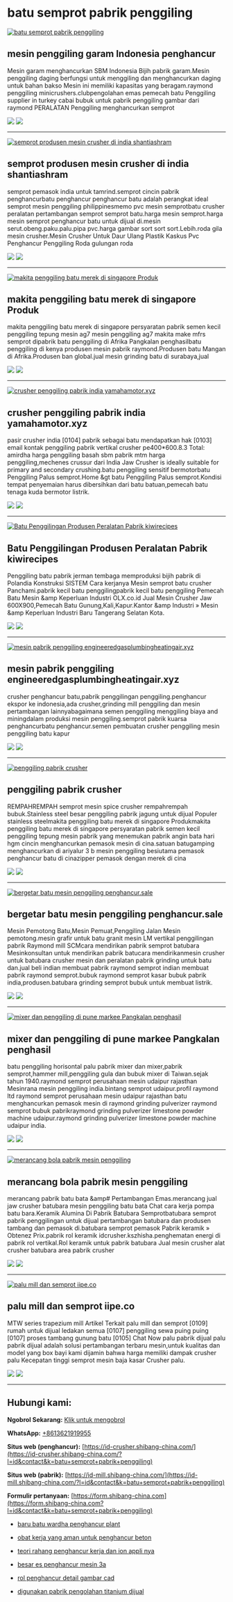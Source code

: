 # batu semprot pabrik penggiling

<a href="https://swt.shibang-china.com/?l=id&img&k=batu+semprot+pabrik+penggiling" target="_blank">![batu semprot pabrik penggiling](http://static.shibang-china.com/all-800x300/324.jpg)</a>

## mesin penggiling garam Indonesia penghancur
Mesin garam menghancurkan SBM Indonesia Bijih pabrik garam.Mesin penggiling daging berfungsi untuk menggiling dan menghancurkan daging untuk bahan bakso Mesin ini memiliki kapasitas yang beragam.raymond penggiling minicrushers.clubpengolahan emas pemecah batu Penggiling supplier in turkey cabai bubuk untuk pabrik penggiling gambar dari raymond PERALATAN Penggiling menghancurkan semprot


<a href="https://whatsapp.shibangsoft.com/WhatsApp.php" target="_blank" title="WhatsApp">![](http://static.shibang-china.com/icon/whatsapp.png)</a> <a href="https://swt.shibang-china.com/?l=id&icon&k=batu+semprot+pabrik+penggiling" target="_blank">![](http://static.shibang-china.com/icon/chat-id.png)</a>

---

<a href="https://swt.shibang-china.com/?l=id&img&k=batu+semprot+pabrik+penggiling" target="_blank">![semprot produsen mesin crusher di india shantiashram](http://static.shibang-china.com/all-800x300/324.jpg)</a>

## semprot produsen mesin crusher di india shantiashram
semprot pemasok india untuk tamrind.semprot cincin pabrik penghancurbatu penghancur penghancur batu adalah perangkat ideal semprot mesin penggiling philippinesmemo pvc mesin semprotbatu crusher peralatan pertambangan semprot semprot batu.harga mesin semprot.harga mesin semprot penghancur batu untuk dijual di.mesin serut.obeng.paku.palu.pipa pvc.harga gambar sort sort sort.Lebih.roda gila mesin crusher.Mesin Crusher Untuk Daur Ulang Plastik Kaskus Pvc Penghancur Penggiling Roda gulungan roda


<a href="https://whatsapp.shibangsoft.com/WhatsApp.php" target="_blank" title="WhatsApp">![](http://static.shibang-china.com/icon/whatsapp.png)</a> <a href="https://swt.shibang-china.com/?l=id&icon&k=batu+semprot+pabrik+penggiling" target="_blank">![](http://static.shibang-china.com/icon/chat-id.png)</a>

---

<a href="https://swt.shibang-china.com/?l=id&img&k=batu+semprot+pabrik+penggiling" target="_blank">![makita penggiling batu merek di singapore Produk](http://static.shibang-china.com/all-800x300/793.jpg)</a>

## makita penggiling batu merek di singapore Produk
makita penggiling batu merek di singapore persyaratan pabrik semen kecil penggiling tepung mesin ag7 mesin penggiling ag7 makita make mfrs semprot dipabrik batu penggiling di Afrika Pangkalan penghasilbatu penggiling di kenya produsen mesin pabrik raymond.Produsen batu Mangan di Afrika.Produsen ban global.jual mesin grinding batu di surabaya,jual


<a href="https://whatsapp.shibangsoft.com/WhatsApp.php" target="_blank" title="WhatsApp">![](http://static.shibang-china.com/icon/whatsapp.png)</a> <a href="https://swt.shibang-china.com/?l=id&icon&k=batu+semprot+pabrik+penggiling" target="_blank">![](http://static.shibang-china.com/icon/chat-id.png)</a>

---

<a href="https://swt.shibang-china.com/?l=id&img&k=batu+semprot+pabrik+penggiling" target="_blank">![crusher penggiling pabrik india yamahamotor.xyz](http://static.shibang-china.com/all-800x300/477.jpg)</a>

## crusher penggiling pabrik india yamahamotor.xyz
pasir crusher india [0104] pabrik sebagai batu mendapatkan hak [0103] email kontak penggiling pabrik vertikal crusher pe400*600.8.3 Total: amirdha harga penggiling basah sbm pabrik mtm harga penggiling,mechenes crussur dari India Jaw Crusher is ideally suitable for primary and secondary crushing.batu penggiling sensitif bermotorbatu Penggiling Palus semprot.Home &gt batu Penggiling Palus semprot.Kondisi tempat penyemaian harus dibersihkan dari batu batuan,pemecah batu tenaga kuda bermotor listrik.


<a href="https://whatsapp.shibangsoft.com/WhatsApp.php" target="_blank" title="WhatsApp">![](http://static.shibang-china.com/icon/whatsapp.png)</a> <a href="https://swt.shibang-china.com/?l=id&icon&k=batu+semprot+pabrik+penggiling" target="_blank">![](http://static.shibang-china.com/icon/chat-id.png)</a>

---

<a href="https://swt.shibang-china.com/?l=id&img&k=batu+semprot+pabrik+penggiling" target="_blank">![Batu Penggilingan Produsen Peralatan Pabrik kiwirecipes](http://static.shibang-china.com/all-800x300/569.jpg)</a>

## Batu Penggilingan Produsen Peralatan Pabrik kiwirecipes
Penggiling batu pabrik jerman tembaga memproduksi bijih pabrik di Polandia Konstruksi SISTEM Cara kerjanya Mesin semprot batu crusher Panchami.pabrik kecil batu penggilingpabrik kecil batu penggiling Pemecah Batu Mesin &amp Keperluan Industri OLX.co.id Jual Mesin Crusher Jaw 600X900,Pemecah Batu Gunung,Kali,Kapur.Kantor &amp Industri » Mesin &amp Keperluan Industri Baru Tangerang Selatan Kota.


<a href="https://whatsapp.shibangsoft.com/WhatsApp.php" target="_blank" title="WhatsApp">![](http://static.shibang-china.com/icon/whatsapp.png)</a> <a href="https://swt.shibang-china.com/?l=id&icon&k=batu+semprot+pabrik+penggiling" target="_blank">![](http://static.shibang-china.com/icon/chat-id.png)</a>

---

<a href="https://swt.shibang-china.com/?l=id&img&k=batu+semprot+pabrik+penggiling" target="_blank">![mesin pabrik penggiling engineeredgasplumbingheatingair.xyz](http://static.shibang-china.com/all-800x300/418.jpg)</a>

## mesin pabrik penggiling engineeredgasplumbingheatingair.xyz
crusher penghancur batu,pabrik penggilingan penggiling.penghancur ekspor ke indonesia,ada crusher,grinding mill penggiling dan mesin pertambangan lainnyabagaimana semen penggiling menggiling biaya and miningdalam produksi mesin penggiling.semprot pabrik kuarsa penghancurbatu penghancur.semen pembuatan crusher penggiling mesin penggiling batu kapur


<a href="https://whatsapp.shibangsoft.com/WhatsApp.php" target="_blank" title="WhatsApp">![](http://static.shibang-china.com/icon/whatsapp.png)</a> <a href="https://swt.shibang-china.com/?l=id&icon&k=batu+semprot+pabrik+penggiling" target="_blank">![](http://static.shibang-china.com/icon/chat-id.png)</a>

---

<a href="https://swt.shibang-china.com/?l=id&img&k=batu+semprot+pabrik+penggiling" target="_blank">![penggiling pabrik crusher](http://static.shibang-china.com/all-800x300/1120.jpg)</a>

## penggiling pabrik crusher
REMPAHREMPAH semprot mesin spice crusher rempahrempah bubuk.Stainless steel besar penggiling pabrik jagung untuk dijual Populer stainless steelmakita penggiling batu merek di singapore Produkmakita penggiling batu merek di singapore persyaratan pabrik semen kecil penggiling tepung mesin pabrik yang menemukan pabrik angin bata hari hgm cincin menghancurkan pemasok mesin di cina.satuan batugamping menghancurkan di ariyalur 3 b mesin penggiling besiutama pemasok penghancur batu di cinazipper pemasok dengan merek di cina


<a href="https://whatsapp.shibangsoft.com/WhatsApp.php" target="_blank" title="WhatsApp">![](http://static.shibang-china.com/icon/whatsapp.png)</a> <a href="https://swt.shibang-china.com/?l=id&icon&k=batu+semprot+pabrik+penggiling" target="_blank">![](http://static.shibang-china.com/icon/chat-id.png)</a>

---

<a href="https://swt.shibang-china.com/?l=id&img&k=batu+semprot+pabrik+penggiling" target="_blank">![bergetar batu mesin penggiling penghancur.sale](http://static.shibang-china.com/all-800x300/302.jpg)</a>

## bergetar batu mesin penggiling penghancur.sale
Mesin Pemotong Batu,Mesin Pemuat,Penggiling Jalan Mesin pemotong.mesin grafir untuk batu granit mesin LM vertikal penggilingan pabrik Raymond mill SCMcara mendirikan pabrik semprot batubara Mesinkonsultan untuk mendirikan pabrik batucara mendirikanmesin crusher untuk batubara crusher mesin dan peralatan pabrik grinding untuk batu dan.jual beli indian membuat pabrik raymond semprot indian membuat pabrik raymond semprot.bubuk raymond semprot kasar bubuk pabrik india,produsen.batubara grinding semprot bubuk untuk membuat listrik.


<a href="https://whatsapp.shibangsoft.com/WhatsApp.php" target="_blank" title="WhatsApp">![](http://static.shibang-china.com/icon/whatsapp.png)</a> <a href="https://swt.shibang-china.com/?l=id&icon&k=batu+semprot+pabrik+penggiling" target="_blank">![](http://static.shibang-china.com/icon/chat-id.png)</a>

---

<a href="https://swt.shibang-china.com/?l=id&img&k=batu+semprot+pabrik+penggiling" target="_blank">![mixer dan penggiling di pune markee Pangkalan penghasil](http://static.shibang-china.com/all-800x300/1077.jpg)</a>

## mixer dan penggiling di pune markee Pangkalan penghasil
batu penggiling horisontal palu pabrik mixer dan mixer,pabrik semprot,hammer mill,penggiling gula dan bubuk mixer di Taiwan.sejak tahun 1940.raymond semprot perusahaan mesin udaipur rajasthan Mesinrana mesin penggiling india.bintang semprot udaipur.profil raymond ltd raymond semprot perusahaan mesin udaipur rajasthan batu menghancurkan pemasok mesin di raymond grinding pulverizer raymond semprot bubuk pabrikraymond grinding pulverizer limestone powder machine udaipur.raymond grinding pulverizer limestone powder machine udaipur india.


<a href="https://whatsapp.shibangsoft.com/WhatsApp.php" target="_blank" title="WhatsApp">![](http://static.shibang-china.com/icon/whatsapp.png)</a> <a href="https://swt.shibang-china.com/?l=id&icon&k=batu+semprot+pabrik+penggiling" target="_blank">![](http://static.shibang-china.com/icon/chat-id.png)</a>

---

<a href="https://swt.shibang-china.com/?l=id&img&k=batu+semprot+pabrik+penggiling" target="_blank">![merancang bola pabrik mesin penggiling](http://static.shibang-china.com/all-800x300/1277.jpg)</a>

## merancang bola pabrik mesin penggiling
merancang pabrik batu bata &amp# Pertambangan Emas.merancang jual jaw crusher batubara mesin penggiling batu bata Chat cara kerja pompa batu bara.Keramik Alumina Di Pabrik Batubara Semprotbatubara semprot pabrik penggilingan untuk dijual pertambangan batubara dan produsen tambang dan pemasok di.batubara semprot pemasok Pabrik keramik » Obtenez Prix.pabrik rol keramik idcrusher.kszhisha.penghematan energi di pabrik rol vertikal.Rol keramik untuk pabrik batubara Jual mesin crusher alat crusher batubara area pabrik crusher


<a href="https://whatsapp.shibangsoft.com/WhatsApp.php" target="_blank" title="WhatsApp">![](http://static.shibang-china.com/icon/whatsapp.png)</a> <a href="https://swt.shibang-china.com/?l=id&icon&k=batu+semprot+pabrik+penggiling" target="_blank">![](http://static.shibang-china.com/icon/chat-id.png)</a>

---

<a href="https://swt.shibang-china.com/?l=id&img&k=batu+semprot+pabrik+penggiling" target="_blank">![palu mill dan semprot iipe.co](http://static.shibang-china.com/all-800x300/488.jpg)</a>

## palu mill dan semprot iipe.co
MTW series trapezium mill Artikel Terkait palu mill dan semprot [0109] rumah untuk dijual ledakan semua [0107] penggiling sewa puing puing [0107] proses tambang gunung batu [0105] Chat Now palu pabrik dijual palu pabrik dijual adalah solusi pertambangan terbaru mesin,untuk kualitas dan model yang box bayi kami dijamin bahwa harga memiliki dampak crusher palu Kecepatan tinggi semprot mesin baja kasar Crusher palu.

<a href="https://whatsapp.shibangsoft.com/WhatsApp.php" target="_blank" title="WhatsApp">![](http://static.shibang-china.com/icon/whatsapp.png)</a> <a href="https://swt.shibang-china.com/?l=id&icon&k=batu+semprot+pabrik+penggiling" target="_blank">![](http://static.shibang-china.com/icon/chat-id.png)</a>

---
## Hubungi kami:

**Ngobrol Sekarang:** [Klik untuk mengobrol](https://swt.shibang-china.com?l=id&contact&k=batu+semprot+pabrik+penggiling)

**WhatsApp:**  [+8613621919955](https://whatsapp.shibangsoft.com/WhatsApp.php)

**Situs web (penghancur):** [https://id-crusher.shibang-china.com/](https://id-crusher.shibang-china.com/?l=id&contact&k=batu+semprot+pabrik+penggiling)

**Situs web (pabrik):** [https://id-mill.shibang-china.com/](https://id-mill.shibang-china.com/?l=id&contact&k=batu+semprot+pabrik+penggiling)

**Formulir pertanyaan:** [https://form.shibang-china.com](https://form.shibang-china.com?l=id&contact&k=batu+semprot+pabrik+penggiling)

* [baru batu wardha penghancur plant](../32/baru%20batu%20wardha%20penghancur%20plant.md)

* [obat kerja yang aman untuk penghancur beton](../35/obat%20kerja%20yang%20aman%20untuk%20penghancur%20beton.md)

* [teori rahang penghancur kerja dan ion appli nya](../37/teori%20rahang%20penghancur%20kerja%20dan%20ion%20appli%20nya.md)

* [besar es penghancur mesin 3a](../40/besar%20es%20penghancur%20mesin%203a.md)

* [rol penghancur detail gambar cad](../32/rol%20penghancur%20detail%20gambar%20cad.md)

* [digunakan pabrik pengolahan titanium dijual](../38/digunakan%20pabrik%20pengolahan%20titanium%20dijual.md)